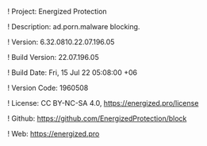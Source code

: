 ! Project: Energized Protection

! Description: ad.porn.malware blocking.

! Version: 6.32.0810.22.07.196.05

! Build Version: 22.07.196.05

! Build Date: Fri, 15 Jul 22 05:08:00 +06

! Version Code: 1960508

! License: CC BY-NC-SA 4.0, https://energized.pro/license

! Github: https://github.com/EnergizedProtection/block

! Web: https://energized.pro
